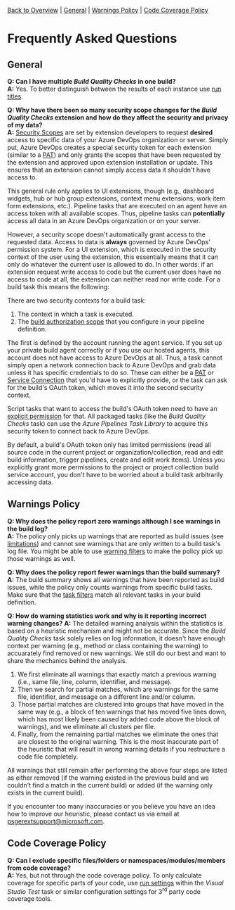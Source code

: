 [Back to Overview](./overview.md) | [General](#general) | [Warnings Policy](#warnings-policy) | [Code Coverage Policy](#code-coverage-policy)

# Frequently Asked Questions

## General
**Q: Can I have multiple *Build Quality Checks* in one build?**  
**A:** Yes. To better distinguish between the results of each instance use [run titles](./overview.md#reporting-options).

**Q: Why have there been so many security scope changes for the *Build Quality Checks* extension and how do they affect the security and privacy of my data?**  
**A:** [Security Scopes](https://docs.microsoft.com/en-us/azure/devops/extend/develop/manifest#scopes) are set by extension developers to request **desired** access to specific data of your Azure DevOps organization or server. Simply put, Azure DevOps creates a special security token for each extension (similar to a [PAT](https://docs.microsoft.com/en-us/azure/devops/organizations/accounts/use-personal-access-tokens-to-authenticate)) and only grants the scopes that have been requested by the extension and approved upon extension installation or update. This ensures that an extension cannot simply access data it shouldn't have access to.

This general rule only applies to UI extensions, though (e.g., dashboard widgets, hub or hub group extensions, context menu extensions, work item form extensions, etc.). Pipeline tasks that are executed on an agent have an access token with all available scopes. Thus, pipeline tasks can **potentially** access all data in an Azure DevOps organization or on your server.

However, a security scope doesn't automatically grant access to the requested data. Access to data is **always** governed by Azure DevOps' permission system. For a UI extension, which is executed in the security context of the user using the extension, this essentially means that it can only do whatever the current user is allowed to do. In other words: if an extension request write access to code but the current user does have no access to code at all, the extension can neither read nor write code. For a build task this means the following:

There are two security contexts for a build task:
1. The context in which a task is executed.
2. The [build authorization scope](https://docs.microsoft.com/en-us/azure/devops/pipelines/build/options?view=azure-devops#build-job-authorization-scope) that you configure in your pipeline definition.

The first is defined by the account running the agent service. If you set up your private build agent correctly or if you use our hosted agents, this account does not have access to Azure DevOps at all. Thus, a task cannot simply open a network connection back to Azure DevOps and grab data unless it has specific credentials to do so. These can either be a [PAT](https://docs.microsoft.com/en-us/azure/devops/organizations/accounts/use-personal-access-tokens-to-authenticate) or [Service Connection](https://docs.microsoft.com/en-us/azure/devops/pipelines/library/service-endpoints?view=azure-devops) that you'd have to explicitly provide, or the task can ask for the build's OAuth token, which moves it into the second security context.

Script tasks that want to access the build's OAuth token need to have an [explicit permission](https://docs.microsoft.com/en-us/azure/devops/pipelines/build/options#allow-scripts-to-access-the-oauth-token) for that. All packaged tasks (like the _Build Quality Checks_ task) can use the _Azure Pipelines Task Library_ to acquire this security token to connect back to Azure DevOps.

By default, a build's OAuth token only has limited permissions (read all source code in the current project or organization/collection, read and edit build information, trigger pipelines, create and edit work items). Unless you explicitly grant more permissions to the project or project collection build service account, you don't have to be worried about a build task arbitrarily accessing data.

## Warnings Policy
**Q: Why does the policy report zero warnings although I see warnings in the build log?**  
**A:** The policy only picks up warnings that are reported as build issues (see [limitations](./WarningsPolicy.md#limitations-and-special-cases)) and cannot see warnings that are
only written to a build task's log file. You might be able to use [warning filters](./WarningsPolicy.md#warnFilters) to make the policy pick up those warnings as well.

**Q: Why does the policy report fewer warnings than the build summary?**  
**A:** The build summary shows all warnings that have been reported as build issues, while the policy only counts warnings from specific build tasks. Make sure that the
[task filters](./WarningsPolicy.md#taskFilters) match all relevant tasks in your build definition.

**Q: How do warning statistics work and why is it reporting incorrect warning changes?**
**A:** The detailed warning analysis within the statistics is based on a heuristic mechanism and might not be accurate. Since the *Build Quality Checks* task solely relies on log information, it doesn't have enough context per warning (e.g., method or class containing the warning) to accuarately find removed or new warnings. We still do our best and want to share the mechanics behind the analysis.

1. We first eliminate all warnings that exactly match a previous warning (i.e., same file, line, column, identifier, and message).
2. Then we search for partial matches, which are warnings for the same file, identifier, and message on a different line and/or column.
3. Those partial matches are clustered into groups that have moved in the same way (e.g., a block of ten warnings that has moved five lines down, which has most likely been caused by added code above the block of warnings), and we eliminate all clusters per file.
4. Finally, from the remaining partial matches we eliminate the ones that are closest to the original warning. This is the most inaccurate part of the heuristic that will result in wrong warning details if you restructure a code file completely.

All warnings that still remain after performing the above four steps are listed as either removed (if the warning existed in the previous build and we couldn't find a match in the current build) or added (if the warning only exists in the current build).

If you encounter too many inaccuracies or you believe you have an idea how to improve our heuristic, please contact us via email at <a href='&#109;&#97;&#105;&#108;&#116;&#111;&#58;&#112;&#115;&#103;&#101;&#114;&#101;&#120;&#116;&#115;&#117;&#112;&#112;&#111;&#114;&#116;&#64;&#109;&#105;&#99;&#114;&#111;&#115;&#111;&#102;&#116;&#46;&#99;&#111;&#109;'>&#112;&#115;&#103;&#101;&#114;&#101;&#120;&#116;&#115;&#117;&#112;&#112;&#111;&#114;&#116;&#64;&#109;&#105;&#99;&#114;&#111;&#115;&#111;&#102;&#116;&#46;&#99;&#111;&#109;</a>.

## Code Coverage Policy
**Q: Can I exclude specific files/folders or namespaces/modules/members from code coverage?**  
**A:** Yes, but not through the code coverage policy. To only calculate coverage for specific parts of your code, use [run settings](https://msdn.microsoft.com/en-us/library/jj159530.aspx)
within the *Visual Studio Test* task or similar configuration settings for 3<sup>rd</sup> party code coverage tools.